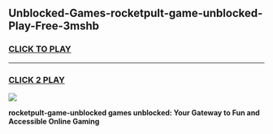 
## Unblocked-Games-rocketpult-game-unblocked-Play-Free-3mshb
<h3>
<a href="https://premium76.site?title=rocketpult-game-unblocked&ref=12A">CLICK TO PLAY</a></h3>
<hr>

<h3>
<a href="https://premium76.site?title=rocketpult-game-unblocked&ref=12A">CLICK 2 PLAY</a>
  
</h3>

<a href="https://premium76.site?title=rocketpult-game-unblocked&ref=12A"><img src="https://clearcache.store/games.png"></a>


**rocketpult-game-unblocked games unblocked: Your Gateway to Fun and Accessible Online Gaming**
